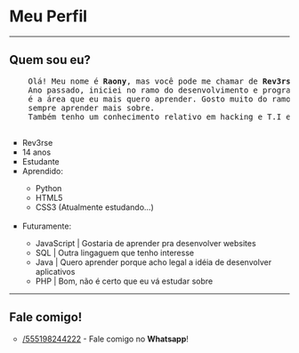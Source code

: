 <html>
    <h1>Meu Perfil</h1>
    <hr>
    <h2>Quem sou eu?</h2>
    <pre>
    Olá! Meu nome é <strong>Raony</strong>, mas você pode me chamar de <strong>Rev3rse</strong>.
    Ano passado, iniciei no ramo do desenvolvimento e programção, e atualmente 
    é a área que eu mais quero aprender. Gosto muito do ramo, e me dedico para
    sempre aprender mais sobre.
    Também tenho um conhecimento relativo em hacking e T.I em geral.
    </pre>
    <ul type="square">
        <li>Rev3rse</li>
        <li>14 anos</li>
        <li>Estudante</li>
        <li>Aprendido:</li>
        <ul>
            <li>Python</li>
            <li>HTML5</li>
            <li>CSS3 (Atualmente estudando...)</li>
        </ul>
        <br>
        <li>Futuramente:</li>
        <ul>
            <li>JavaScript | Gostaria de aprender pra desenvolver websites</li>
            <li>SQL | Outra lingaguem que tenho interesse</li>
            <li>Java | Quero aprender porque acho legal a idéia de desenvolver aplicativos</li>
            <li>PHP | Bom, não é certo que eu vá estudar sobre </li>
        </ul>
    </ul>
    <hr>
    <h2>Fale comigo!</h2>
    <ul type="circle">
        <li><a href="https://wa.me/555198244222">/555198244222</a> - Fale comigo no <strong>Whatsapp</strong>!</li>
    </ul>
</html>
